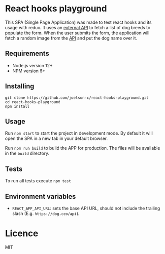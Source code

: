 # React hooks playground

This SPA (Single Page Application) was made to test react hooks and its usage with redux.
It uses an [external API][1] to fetch a list of dog breeds to populate the form.
When the user submits the form, the application will fetch a random image from the [API][1] and put the dog name over it.

## Requirements
- Node.js version 12+
- NPM version 6+

## Installing
```
git clone https://github.com/joelson-c/react-hooks-playground.git
cd react-hooks-playground
npm install
```

## Usage
Run `npm start` to start the project in development mode. By default it will open the SPA in a new tab in your default browser.

Run `npm run build` to build the APP for production. The files will be available in the `build` directory.

## Tests
To run all tests execute `npm test`

## Environment variables
- `REACT_APP_API_URL`: sets the base API URL,
should not include the trailing slash (E.g. `https://dog.ceo/api`).

# Licence
MIT

[1]: https://github.com/ElliottLandsborough/dog-ceo-api
